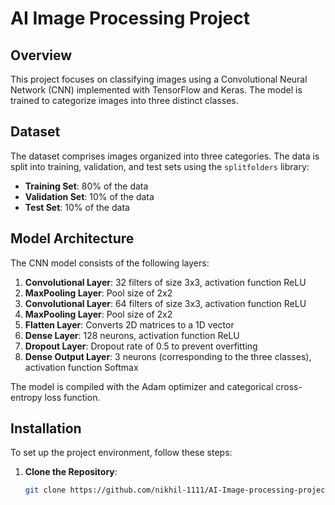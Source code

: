 # AI Image Processing Project

## Overview

This project focuses on classifying images using a Convolutional Neural Network (CNN) implemented with TensorFlow and Keras. The model is trained to categorize images into three distinct classes.

## Dataset

The dataset comprises images organized into three categories. The data is split into training, validation, and test sets using the `splitfolders` library:

- **Training Set**: 80% of the data
- **Validation Set**: 10% of the data
- **Test Set**: 10% of the data

## Model Architecture

The CNN model consists of the following layers:

1. **Convolutional Layer**: 32 filters of size 3x3, activation function ReLU
2. **MaxPooling Layer**: Pool size of 2x2
3. **Convolutional Layer**: 64 filters of size 3x3, activation function ReLU
4. **MaxPooling Layer**: Pool size of 2x2
5. **Flatten Layer**: Converts 2D matrices to a 1D vector
6. **Dense Layer**: 128 neurons, activation function ReLU
7. **Dropout Layer**: Dropout rate of 0.5 to prevent overfitting
8. **Dense Output Layer**: 3 neurons (corresponding to the three classes), activation function Softmax

The model is compiled with the Adam optimizer and categorical cross-entropy loss function.

## Installation

To set up the project environment, follow these steps:

1. **Clone the Repository**:

   ```bash
   git clone https://github.com/nikhil-1111/AI-Image-processing-project.git
